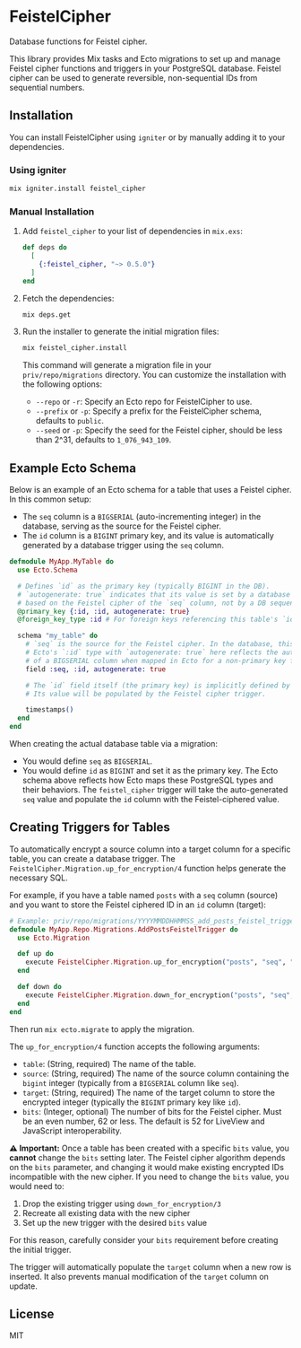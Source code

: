 # FeistelCipher

Database functions for Feistel cipher.

This library provides Mix tasks and Ecto migrations to set up and manage Feistel cipher functions and triggers in your PostgreSQL database. Feistel cipher can be used to generate reversible, non-sequential IDs from sequential numbers.

## Installation

You can install FeistelCipher using `igniter` or by manually adding it to your dependencies.

### Using igniter

```bash
mix igniter.install feistel_cipher
```

### Manual Installation

1.  Add `feistel_cipher` to your list of dependencies in `mix.exs`:

    ```elixir
    def deps do
      [
        {:feistel_cipher, "~> 0.5.0"}
      ]
    end
    ```

2.  Fetch the dependencies:

    ```bash
    mix deps.get
    ```

3.  Run the installer to generate the initial migration files:

    ```bash
    mix feistel_cipher.install
    ```
    This command will generate a migration file in your `priv/repo/migrations` directory. You can customize the installation with the following options:

    * `--repo` or `-r`: Specify an Ecto repo for FeistelCipher to use.
    * `--prefix` or `-p`: Specify a prefix for the FeistelCipher schema, defaults to `public`.
    * `--seed` or `-p`: Specify the seed for the Feistel cipher, should be less than 2^31, defaults to `1_076_943_109`.


## Example Ecto Schema

Below is an example of an Ecto schema for a table that uses a Feistel cipher.
In this common setup:
- The `seq` column is a `BIGSERIAL` (auto-incrementing integer) in the database, serving as the source for the Feistel cipher.
- The `id` column is a `BIGINT` primary key, and its value is automatically generated by a database trigger using the `seq` column.

```elixir
defmodule MyApp.MyTable do
  use Ecto.Schema

  # Defines `id` as the primary key (typically BIGINT in the DB).
  # `autogenerate: true` indicates that its value is set by a database trigger
  # based on the Feistel cipher of the `seq` column, not by a DB sequence directly on `id`.
  @primary_key {:id, :id, autogenerate: true}
  @foreign_key_type :id # For foreign keys referencing this table's `id`.

  schema "my_table" do
    # `seq` is the source for the Feistel cipher. In the database, this is typically a BIGSERIAL column.
    # Ecto's `:id` type with `autogenerate: true` here reflects the auto-incrementing nature
    # of a BIGSERIAL column when mapped in Ecto for a non-primary key field.
    field :seq, :id, autogenerate: true

    # The `id` field itself (the primary key) is implicitly defined by @primary_key.
    # Its value will be populated by the Feistel cipher trigger.

    timestamps()
  end
end
```

When creating the actual database table via a migration:
- You would define `seq` as `BIGSERIAL`.
- You would define `id` as `BIGINT` and set it as the primary key.
The Ecto schema above reflects how Ecto maps these PostgreSQL types and their behaviors. The `feistel_cipher` trigger will take the auto-generated `seq` value and populate the `id` column with the Feistel-ciphered value.

## Creating Triggers for Tables

To automatically encrypt a source column into a target column for a specific table, you can create a database trigger. The `FeistelCipher.Migration.up_for_encryption/4` function helps generate the necessary SQL.

For example, if you have a table named `posts` with a `seq` column (source) and you want to store the Feistel ciphered ID in an `id` column (target):

```elixir
# Example: priv/repo/migrations/YYYYMMDDHHMMSS_add_posts_feistel_trigger.exs
defmodule MyApp.Repo.Migrations.AddPostsFeistelTrigger do
  use Ecto.Migration

  def up do
    execute FeistelCipher.Migration.up_for_encryption("posts", "seq", "id", 52)
  end

  def down do
    execute FeistelCipher.Migration.down_for_encryption("posts", "seq", "id")
  end
end
```

Then run `mix ecto.migrate` to apply the migration.

The `up_for_encryption/4` function accepts the following arguments:

*   `table`: (String, required) The name of the table.
*   `source`: (String, required) The name of the source column containing the `bigint` integer (typically from a `BIGSERIAL` column like `seq`).
*   `target`: (String, required) The name of the target column to store the encrypted integer (typically the `BIGINT` primary key like `id`).
*   `bits`: (Integer, optional) The number of bits for the Feistel cipher. Must be an even number, 62 or less. The default is 52 for LiveView and JavaScript interoperability.

**⚠️ Important:** Once a table has been created with a specific `bits` value, you **cannot** change the `bits` setting later. The Feistel cipher algorithm depends on the `bits` parameter, and changing it would make existing encrypted IDs incompatible with the new cipher. If you need to change the `bits` value, you would need to:
1. Drop the existing trigger using `down_for_encryption/3`
2. Recreate all existing data with the new cipher
3. Set up the new trigger with the desired `bits` value

For this reason, carefully consider your `bits` requirement before creating the initial trigger.

The trigger will automatically populate the `target` column when a new row is inserted. It also prevents manual modification of the `target` column on update.

## License

MIT